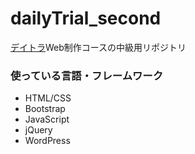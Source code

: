 # dailyTrial_second
[デイトラ](https://www.daily-trial.com/web_site)Web制作コースの中級用リポジトリ

### 使っている言語・フレームワーク
- HTML/CSS
- Bootstrap
- JavaScript
- jQuery
- WordPress
